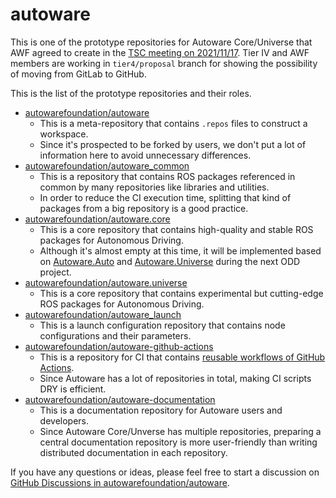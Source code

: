# autoware

This is one of the prototype repositories for Autoware Core/Universe that AWF agreed to create in the [TSC meeting on 2021/11/17](https://discourse.ros.org/t/technical-steering-committee-tsc-meeting-36-2021-11-17-minutes/23168).
Tier IV and AWF members are working in `tier4/proposal` branch for showing the possibility of moving from GitLab to GitHub.

This is the list of the prototype repositories and their roles.

- [autowarefoundation/autoware](https://github.com/autowarefoundation/autoware)
  - This is a meta-repository that contains `.repos` files to construct a workspace.
  - Since it's prospected to be forked by users, we don't put a lot of information here to avoid unnecessary differences.
- [autowarefoundation/autoware_common](https://github.com/autowarefoundation/autoware_common)
  - This is a repository that contains ROS packages referenced in common by many repositories like libraries and utilities.
  - In order to reduce the CI execution time, splitting that kind of packages from a big repository is a good practice.
- [autowarefoundation/autoware.core](https://github.com/autowarefoundation/autoware.core)
  - This is a core repository that contains high-quality and stable ROS packages for Autonomous Driving.
  - Although it's almost empty at this time, it will be implemented based on [Autoware.Auto](https://gitlab.com/autowarefoundation/autoware.auto/AutowareAuto) and [Autoware.Universe](https://github.com/autowarefoundation/autoware.universe) during the next ODD project.
- [autowarefoundation/autoware.universe](https://github.com/autowarefoundation/autoware.universe)
  - This is a core repository that contains experimental but cutting-edge ROS packages for Autonomous Driving.
- [autowarefoundation/autoware_launch](https://github.com/autowarefoundation/autoware_launch)
  - This is a launch configuration repository that contains node configurations and their parameters.
- [autowarefoundation/autoware-github-actions](https://github.com/autowarefoundation/autoware-github-actions)
  - This is a repository for CI that contains [reusable workflows of GitHub Actions](https://docs.github.com/ja/actions/learn-github-actions/reusing-workflows).
  - Since Autoware has a lot of repositories in total, making CI scripts DRY is efficient.
- [autowarefoundation/autoware-documentation](https://github.com/autowarefoundation/autoware-documentation)
  - This is a documentation repository for Autoware users and developers.
  - Since Autoware Core/Unverse has multiple repositories, preparing a central documentation repository is more user-friendly than writing distributed documentation in each repository.

If you have any questions or ideas, please feel free to start a discussion on [GitHub Discussions in autowarefoundation/autoware](https://github.com/autowarefoundation/autoware/discussions).

